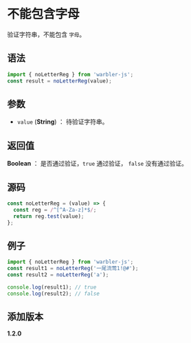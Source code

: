 # 不能包含字母

验证字符串，不能包含 `字母`。

## 语法

```js
import { noLetterReg } from 'warbler-js';
const result = noLetterReg(value);
```

## 参数

- `value` (**String**) ： 待验证字符串。

## 返回值

**Boolean** ： 是否通过验证，`true` 通过验证， `false` 没有通过验证。

## 源码

```js
const noLetterReg = (value) => {
  const reg = /^[^A-Za-z]*$/;
  return reg.test(value);
};
```

## 例子

```js
import { noLetterReg } from 'warbler-js';
const result1 = noLetterReg('一尾流莺1!@#');
const result2 = noLetterReg('a');

console.log(result1); // true
console.log(result2); // false
```

## 添加版本

**1.2.0**
